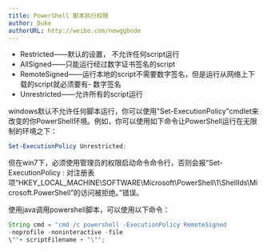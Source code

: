```yaml
---
title: PowerShell 脚本执行权限
author: Duke
authorURL: http://weibo.com/newggbode
---
```


- Restricted——默认的设置， 不允许任何script运行
- AllSigned——只能运行经过数字证书签名的script
- RemoteSigned——运行本地的script不需要数字签名，但是运行从网络上下载的script就必须要有- 数字签名
- Unrestricted——允许所有的script运行

<!--truncate-->

windows默认不允许任何脚本运行，你可以使用"Set-ExecutionPolicy"cmdlet来改变的你PowerShell环境。例如，你可以使用如下命令让PowerShell运行在无限制的环境之下：
```powershell
Set-ExecutionPolicy Unrestricted;
```
但在win7下，必须使用管理员的权限启动命令命令行，否则会报“Set-ExecutionPolicy : 对注册表项“HKEY_LOCAL_MACHINE\SOFTWARE\Microsoft\PowerShell\1\ShellIds\Microsoft.PowerShell”的访问被拒绝。”错误。

使用java调用powershell脚本，可以使用以下命令：
```java
String cmd = "cmd /c powershell -ExecutionPolicy RemoteSigned
-noprofile -noninteractive -file
\""+ scriptFilename + "\"";
```